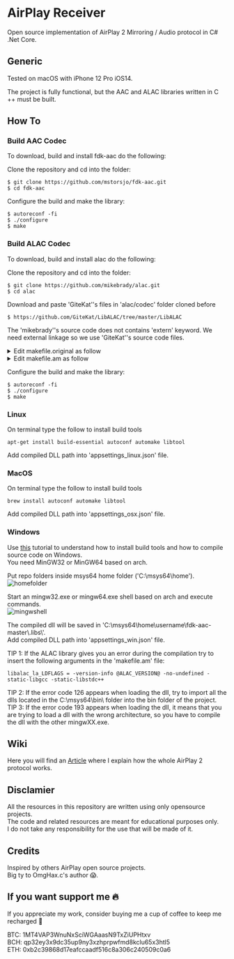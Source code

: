 # AirPlay Receiver
Open source implementation of AirPlay 2 Mirroring / Audio protocol in C# .Net Core.  

## Generic

Tested on macOS with iPhone 12 Pro iOS14.  
  
The project is fully functional, but the AAC and ALAC libraries written in C ++ must be built.  
  
## How To

### Build AAC Codec
To download, build and install fdk-aac do the following:  
  
Clone the repository and cd into the folder:  
```
$ git clone https://github.com/mstorsjo/fdk-aac.git
$ cd fdk-aac
```
  
Configure the build and make the library:  
```
$ autoreconf -fi
$ ./configure
$ make
```
  
### Build ALAC Codec
To download, build and install alac do the following:  
  
Clone the repository and cd into the folder:  
```
$ git clone https://github.com/mikebrady/alac.git
$ cd alac
```
  
Download and paste 'GiteKat''s files in 'alac/codec' folder cloned before
```
$ https://github.com/GiteKat/LibALAC/tree/master/LibALAC
```
  
The 'mikebrady''s source code does not contains 'extern' keyword.
We need external linkage so we use 'GiteKat''s source code files.
  
<details>
<summary>
Edit makefile.original as follow
</summary>

```
# libalac make

CFLAGS = -g -O3 -c
LFLAGS = -Wall
CC = g++

SRCDIR = .
OBJDIR = ./obj
INCLUDES = .

HEADERS = \
$(SRCDIR)/EndianPortable.h \
$(SRCDIR)/aglib.h \
$(SRCDIR)/ALACAudioTypes.h \
$(SRCDIR)/ALACBitUtilities.h\
$(SRCDIR)/ALACDecoder.h \
$(SRCDIR)/ALACEncoder.h \
$(SRCDIR)/LibALAC.h \
$(SRCDIR)/dplib.h \
$(SRCDIR)/matrixlib.h

SOURCES = \
$(SRCDIR)/EndianPortable.c \
$(SRCDIR)/ALACBitUtilities.c \
$(SRCDIR)/ALACDecoder.cpp \
$(SRCDIR)/ALACEncoder.cpp \
$(SRCDIR)/LibALAC.cpp \
$(SRCDIR)/ag_dec.c \
$(SRCDIR)/ag_enc.c \
$(SRCDIR)/dp_dec.c \
$(SRCDIR)/dp_enc.c \
$(SRCDIR)/matrix_dec.c \
$(SRCDIR)/matrix_enc.c

OBJS = \
EndianPortable.o \
ALACBitUtilities.o \
ALACDecoder.o \
ALACEncoder.o \
LibALAC.o \
ag_dec.o \
ag_enc.o \
dp_dec.o \
dp_enc.o \
matrix_dec.o \
matrix_enc.o

libalac.a:	$(OBJS)
	ar rcs libalac.a $(OBJS)

EndianPortable.o : EndianPortable.c
	$(CC) -I $(INCLUDES) $(CFLAGS) EndianPortable.c

ALACBitUtilities.o : ALACBitUtilities.c
	$(CC) -I $(INCLUDES) $(CFLAGS) ALACBitUtilities.c

ALACDecoder.o : ALACDecoder.cpp
	$(CC) -I $(INCLUDES) $(CFLAGS) ALACDecoder.cpp

ALACEncoder.o : ALACEncoder.cpp
	$(CC) -I $(INCLUDES) $(CFLAGS) ALACEncoder.cpp

LibALAC.o : LibALAC.cpp
	$(CC) -I $(INCLUDES) $(CFLAGS) LibALAC.cpp

ag_dec.o : ag_dec.c
	$(CC) -I $(INCLUDES) $(CFLAGS) ag_dec.c

ag_enc.o : ag_enc.c
	$(CC) -I $(INCLUDES) $(CFLAGS) ag_enc.c

dp_dec.o : dp_dec.c
	$(CC) -I $(INCLUDES) $(CFLAGS) dp_dec.c

dp_enc.o : dp_enc.c
	$(CC) -I $(INCLUDES) $(CFLAGS) dp_enc.c

matrix_dec.o : matrix_dec.c
	$(CC) -I $(INCLUDES) $(CFLAGS) matrix_dec.c

matrix_enc.o : matrix_enc.c
	$(CC) -I $(INCLUDES) $(CFLAGS) matrix_enc.c
		
clean:
	-rm $(OBJS) libalac.a
```

</details>
  
<details>
<summary>
Edit makefile.am as follow
</summary>
  
```
## Copyright (c) 2013 Tiancheng "Timothy" Gu
## Modifications copyright (c) 2016 Mike Brady
## Licensed under the Apache License, Version 2.0 (the "License");
## you may not use this file except in compliance with the License.
## You may obtain a copy of the License at
## 
##     http://www.apache.org/licenses/LICENSE-2.0
## 
## Unless required by applicable law or agreed to in writing, software
## distributed under the License is distributed on an "AS IS" BASIS,
## WITHOUT WARRANTIES OR CONDITIONS OF ANY KIND, either express or implied.
## See the License for the specific language governing permissions and
## limitations under the License.

lib_LTLIBRARIES = libalac.la

libalac_la_CPPFLAGS = -Wno-multichar
libalac_la_LDFLAGS = -version-info @ALAC_VERSION@

libalac_la_SOURCES = \
    EndianPortable.c \
    ALACBitUtilities.c \
    ALACDecoder.cpp \
    ALACEncoder.cpp \
    LibALAC.cpp \
    ag_dec.c \
    ag_enc.c \
    dp_dec.c \
    dp_enc.c \
    matrix_dec.c \
    matrix_enc.c

pkgconfigdir = $(libdir)/pkgconfig
pkgconfig_DATA = alac.pc

# Install to include/alac
alacincludedir = $(includedir)/alac

# Install everything
alacinclude_HEADERS = *.h
```

</details>

Configure the build and make the library:  
```
$ autoreconf -fi
$ ./configure
$ make
```
  
### Linux
On terminal type the follow to install build tools  
```
apt-get install build-essential autoconf automake libtool
```
Add compiled DLL path into 'appsettings_linux.json' file.  
  
### MacOS
On terminal type the follow to install build tools  

```
brew install autoconf automake libtool
```
Add compiled DLL path into 'appsettings_osx.json' file.  
  
### Windows

Use [this](http://www.gaia-gis.it/gaia-sins/mingw64_how_to.html#env) tutorial to understand how to install build tools and how to compile source code on Windows.  
You need MinGW32 or MinGW64 based on arch.  
  
Put repo folders inside msys64 home folder ('C:\msys64\home\').  
![homefolder](https://user-images.githubusercontent.com/11635557/116857182-b0b9b180-abfc-11eb-8e75-5d1b23d7541f.PNG)
  
Start an mingw32.exe or mingw64.exe shell based on arch and execute commands.  
![mingwshell](https://user-images.githubusercontent.com/11635557/116857648-756bb280-abfd-11eb-8d6b-43d474f4a27b.PNG)
  
The compiled dll will be saved in 'C:\\msys64\\home\\username\\fdk-aac-master\\.libs\\'.  
Add compiled DLL path into 'appsettings_win.json' file.  
  
TIP 1: If the ALAC library gives you an error during the compilation try to insert the following arguments in the 'makefile.am' file:
```
libalac_la_LDFLAGS = -version-info @ALAC_VERSION@ -no-undefined -static-libgcc -static-libstdc++
```
TIP 2: If the error code 126 appears when loading the dll, try to import all the dlls located in the C:\msys64\bin\ folder into the bin folder of the project.  
TIP 3: If the error code 193 appears when loading the dll, it means that you are trying to load a dll with the wrong architecture, so you have to compile the dll with the other mingwXX.exe.  
   
## Wiki
  
Here you will find an [Article](https://github.com/SteeBono/airplayreceiver/wiki) where I explain how the whole AirPlay 2 protocol works.
  
## Disclamier
  
All the resources in this repository are written using only opensource projects.  
The code and related resources are meant for educational purposes only.  
I do not take any responsibility for the use that will be made of it.    

## Credits

Inspired by others AirPlay open source projects.  
Big ty to OmgHax.c's author 😱. 

## If you want support me 🔥

If you appreciate my work, consider buying me a cup of coffee to keep me recharged 🥲  
  
BTC: 1MT4VAP3WnuNxSciWGAaasN9TxZiUPHtxv  
BCH: qp32ey3x9dc35up9ny3xzhprpwfmd8kclu65x3htl5  
ETH: 0xb2c39868d17eafccaadf516c8a306c240509c0a6  

